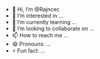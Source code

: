 - 👋 Hi, I’m @Rajncec
- 👀 I’m interested in ...
- 🌱 I’m currently learning ...
- 💞️ I’m looking to collaborate on ...
- 📫 How to reach me ...
- 😄 Pronouns: ...
- ⚡ Fun fact: ...

<!---
Rajncec/Rajncec is a ✨ special ✨ repository because its `README.md` (this file) appears on your GitHub profile.
You can click the Preview link to take a look at your changes.
--->
